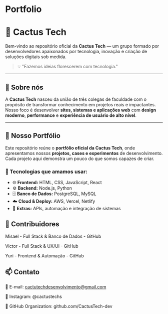 # Portfolio

# 🌵 Cactus Tech

Bem-vindo ao repositório oficial da **Cactus Tech** — um grupo formado por desenvolvedores apaixonados por tecnologia, inovação e criação de soluções digitais sob medida.  

> 💡 "Fazemos ideias florescerem com tecnologia."

---

## 🚀 Sobre nós

A **Cactus Tech** nasceu da união de três colegas de faculdade com o propósito de transformar conhecimento em projetos reais e impactantes.  
Nosso foco é desenvolver **sites, sistemas e aplicações web** com **design moderno**, **performance** e **experiência de usuário de alto nível**.

---

## 💼 Nosso Portfólio

Este repositório reúne o **portfólio oficial da Cactus Tech**, onde apresentamos nossos **projetos, cases e experimentos** de desenvolvimento.  
Cada projeto aqui demonstra um pouco do que somos capazes de criar.

### 🧩 Tecnologias que amamos usar:
- 🌐 **Frontend:** HTML, CSS, JavaScript, React  
- ⚙️ **Backend:** Node.js, Python  
- 🗄️ **Banco de Dados:** PostgreSQL, MySQL  
- ☁️ **Cloud & Deploy:** AWS, Vercel, Netlify  
- 🧠 **Extras:** APIs, automação e integração de sistemas  

## 🤝 Contribuidores

Misael - Full Stack & Banco de Dados	- GitHub

Victor - Full Stack & UX/UI - GitHub

Yuri - Frontend & Automação - GitHub

## 📫 Contato

📧 E-mail: cactutechdesenvolvimento@gmail.com

📸 Instagram: @cactustechs

🐙 GitHub Organization: github.com/CactusTech-dev
